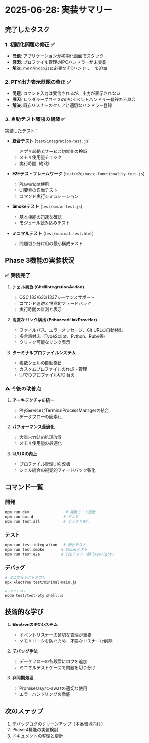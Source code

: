 # 2025-06-28: 実装サマリー

## 完了したタスク

### 1. 初期化問題の修正 ✅
- **問題**: アプリケーションが初期化画面でスタック
- **原因**: プロファイル管理のIPCハンドラーが未実装
- **解決**: main/index.jsに必要なIPCハンドラーを追加

### 2. PTY出力表示問題の修正 ✅
- **問題**: コマンド入力は受信されるが、出力が表示されない
- **原因**: レンダラープロセスのIPCイベントハンドラー登録の不具合
- **解決**: 既存リスナーのクリアと適切なハンドラー登録

### 3. 自動テスト環境の構築 ✅
実装したテスト：
- **統合テスト** (`test/integration-test.js`)
  - アプリ起動とサービス初期化の検証
  - メモリ使用量チェック
  - 実行時間: 約7秒
  
- **E2Eテストフレームワーク** (`test/e2e/basic-functionality.test.js`)
  - Playwright使用
  - UI要素の自動テスト
  - コマンド実行シミュレーション
  
- **Smokeテスト** (`test/smoke-test.js`)
  - 基本機能の迅速な確認
  - モジュール読み込みテスト
  
- **ミニマルテスト** (`test/minimal-test.html`)
  - 問題切り分け用の最小構成テスト

## Phase 3機能の実装状況

### ✅ 実装完了
1. **シェル統合 (ShellIntegrationAddon)**
   - OSC 133/633/1337シーケンスサポート
   - コマンド追跡と視覚的フィードバック
   - 実行時間の計測と表示

2. **高度なリンク検出 (EnhancedLinkProvider)**
   - ファイルパス、エラーメッセージ、Git URLの自動検出
   - 多言語対応（TypeScript、Python、Ruby等）
   - クリック可能なリンク表示

3. **ターミナルプロファイルシステム**
   - 複数シェルの自動検出
   - カスタムプロファイルの作成・管理
   - UIでのプロファイル切り替え

### ⚠️ 今後の改善点
1. **アーキテクチャの統一**
   - PtyServiceとTerminalProcessManagerの統合
   - データフローの簡素化

2. **パフォーマンス最適化**
   - 大量出力時の処理改善
   - メモリ使用量の最適化

3. **UI/UXの向上**
   - プロファイル管理UIの改善
   - シェル統合の視覚的フィードバック強化

## コマンド一覧

### 開発
```bash
npm run dev                 # 開発モード起動
npm run build              # ビルド
npm run test:all           # 全テスト実行
```

### テスト
```bash
npm run test:integration   # 統合テスト
npm run test:smoke        # Smokeテスト  
npm run test:e2e          # E2Eテスト（要Playwright）
```

### デバッグ
```bash
# ミニマルテストアプリ
npx electron test/minimal-main.js

# PTYテスト
node test/test-pty-shell.js
```

## 技術的な学び

1. **ElectronのIPCシステム**
   - イベントリスナーの適切な管理が重要
   - メモリリークを防ぐため、不要なリスナーは削除

2. **デバッグ手法**
   - データフローの各段階にログを追加
   - ミニマルテストケースで問題を切り分け

3. **非同期処理**
   - Promise/async-awaitの適切な使用
   - エラーハンドリングの徹底

## 次のステップ

1. デバッグログのクリーンアップ（本番環境向け）
2. Phase 4機能の実装検討
3. ドキュメントの整理と更新